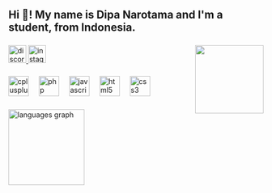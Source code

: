 <h2 align="left">Hi 👋! My name is Dipa Narotama and I'm a student, from Indonesia.</h2>

###

<img align="right" height="135" src="https://qph.cf2.quoracdn.net/main-qimg-f97094235f04d92f815c4af468924ec4"  />

###

<div align="left">
  <a href="https://discord.gg/Sq6WJf85xb" target="_blank">
    <img src="https://img.shields.io/static/v1?message=Discord&logo=discord&label=Hsdipsy&color=7289DA&logoColor=white&labelColor=&style=for-the-badge" height="35" alt="discord logo"  />
  </a>
  <a href="https://www.instagram.com/dpnrtm/?hl=en" target="_blank">
    <img src="https://img.shields.io/static/v1?message=Instagram&logo=instagram&label=dpnrtm&color=E4405F&logoColor=white&labelColor=&style=for-the-badge" height="35" alt="instagram logo"  />
  </a>
</div>

###

<div align="left">
  <img src="https://cdn.simpleicons.org/c++/00599C" height="40" alt="cplusplus logo"  />
  <img width="12" />
  <img src="https://skillicons.dev/icons?i=php" height="40" alt="php logo"  />
  <img width="12" />
  <img src="https://skillicons.dev/icons?i=js" height="40" alt="javascript logo"  />
  <img width="12" />
  <img src="https://cdn.simpleicons.org/html5/E34F26" height="40" alt="html5 logo"  />
  <img width="12" />
  <img src="https://cdn.simpleicons.org/css3/1572B6" height="40" alt="css3 logo"  />
</div>

###

<div align="left">
  <img src="https://github-readme-stats.vercel.app/api/top-langs?username=JraDipa&locale=en&hide_title=false&layout=compact&card_width=320&langs_count=5&theme=dracula&hide_border=false&order=2" height="150" alt="languages graph"  />
</div>

###
